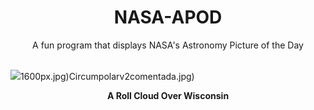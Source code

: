 <div align="center">
  <h1>
    NASA-APOD
  </h1>
</div>
  
<div align="center">
  A fun program that displays NASA's Astronomy Picture of the Day
</div>

<br>

![](https://apod.nasa.gov/apod/image/2308/rollcloud_hanrahan_3072.jpg)1600px.jpg)Circumpolarv2comentada.jpg)

<p align = "center">
  <b>A Roll Cloud Over Wisconsin</b>
</p>
